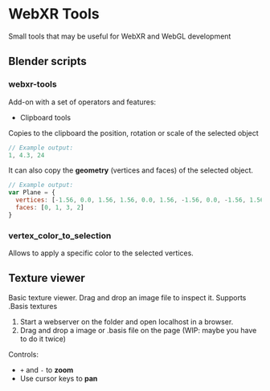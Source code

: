 # WebXR Tools

Small tools that may be useful for WebXR and WebGL development



## Blender scripts

### webxr-tools

Add-on with a set of operators and features:

* Clipboard tools

Copies to the clipboard the position, rotation or scale of the selected object
```js
// Example output:
1, 4.3, 24
```

It can also copy the **geometry** (vertices and faces) of the selected object.
```js
// Example output:
var Plane = {
  vertices: [-1.56, 0.0, 1.56, 1.56, 0.0, 1.56, -1.56, 0.0, -1.56, 1.56, 0.0, -1.56],
  faces: [0, 1, 3, 2]
}
```

### vertex_color_to_selection

Allows to apply a specific color to the selected vertices.



## Texture viewer

Basic texture viewer. Drag and drop an image file to inspect it. Supports .Basis textures

1. Start a webserver on the folder and open localhost in a browser.
2. Drag and drop a image or .basis file on the page (WIP: maybe you have to do it twice)

Controls:
* `+` and `-` to **zoom**
* Use cursor keys to **pan**
